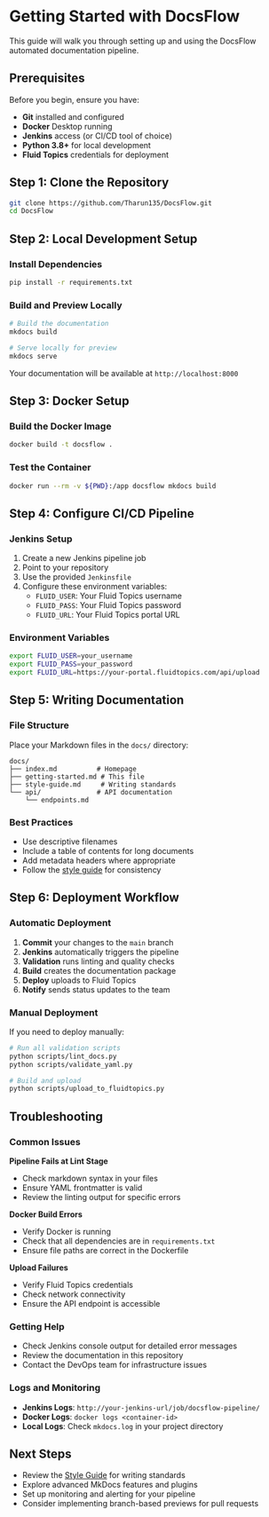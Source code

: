 # Getting Started with DocsFlow

This guide will walk you through setting up and using the DocsFlow automated documentation pipeline.

## Prerequisites

Before you begin, ensure you have:

- **Git** installed and configured
- **Docker** Desktop running
- **Jenkins** access (or CI/CD tool of choice)
- **Python 3.8+** for local development
- **Fluid Topics** credentials for deployment

## Step 1: Clone the Repository

```bash
git clone https://github.com/Tharun135/DocsFlow.git
cd DocsFlow
```

## Step 2: Local Development Setup

### Install Dependencies

```bash
pip install -r requirements.txt
```

### Build and Preview Locally

```bash
# Build the documentation
mkdocs build

# Serve locally for preview
mkdocs serve
```

Your documentation will be available at `http://localhost:8000`

## Step 3: Docker Setup

### Build the Docker Image

```bash
docker build -t docsflow .
```

### Test the Container

```bash
docker run --rm -v ${PWD}:/app docsflow mkdocs build
```

## Step 4: Configure CI/CD Pipeline

### Jenkins Setup

1. Create a new Jenkins pipeline job
2. Point to your repository
3. Use the provided `Jenkinsfile`
4. Configure these environment variables:
   - `FLUID_USER`: Your Fluid Topics username
   - `FLUID_PASS`: Your Fluid Topics password
   - `FLUID_URL`: Your Fluid Topics portal URL

### Environment Variables

```bash
export FLUID_USER=your_username
export FLUID_PASS=your_password
export FLUID_URL=https://your-portal.fluidtopics.com/api/upload
```

## Step 5: Writing Documentation

### File Structure

Place your Markdown files in the `docs/` directory:

```
docs/
├── index.md          # Homepage
├── getting-started.md # This file
├── style-guide.md     # Writing standards
└── api/              # API documentation
    └── endpoints.md
```

### Best Practices

- Use descriptive filenames
- Include a table of contents for long documents
- Add metadata headers where appropriate
- Follow the [style guide](style-guide.md) for consistency

## Step 6: Deployment Workflow

### Automatic Deployment

1. **Commit** your changes to the `main` branch
2. **Jenkins** automatically triggers the pipeline
3. **Validation** runs linting and quality checks
4. **Build** creates the documentation package
5. **Deploy** uploads to Fluid Topics
6. **Notify** sends status updates to the team

### Manual Deployment

If you need to deploy manually:

```bash
# Run all validation scripts
python scripts/lint_docs.py
python scripts/validate_yaml.py

# Build and upload
python scripts/upload_to_fluidtopics.py
```

## Troubleshooting

### Common Issues

**Pipeline Fails at Lint Stage**
- Check markdown syntax in your files
- Ensure YAML frontmatter is valid
- Review the linting output for specific errors

**Docker Build Errors**
- Verify Docker is running
- Check that all dependencies are in `requirements.txt`
- Ensure file paths are correct in the Dockerfile

**Upload Failures**
- Verify Fluid Topics credentials
- Check network connectivity
- Ensure the API endpoint is accessible

### Getting Help

- Check Jenkins console output for detailed error messages
- Review the documentation in this repository
- Contact the DevOps team for infrastructure issues

### Logs and Monitoring

- **Jenkins Logs**: `http://your-jenkins-url/job/docsflow-pipeline/`
- **Docker Logs**: `docker logs <container-id>`
- **Local Logs**: Check `mkdocs.log` in your project directory

## Next Steps

- Review the [Style Guide](style-guide.md) for writing standards
- Explore advanced MkDocs features and plugins
- Set up monitoring and alerting for your pipeline
- Consider implementing branch-based previews for pull requests